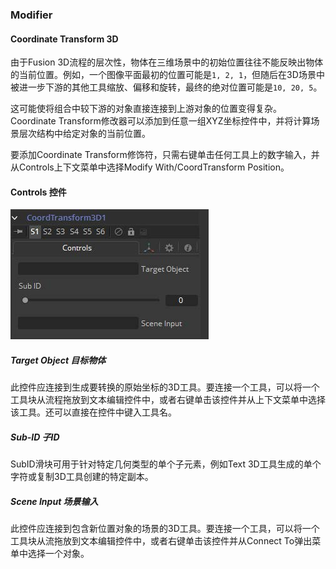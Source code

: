 ### Modifier

#### **Coordinate Transform 3D** 

由于Fusion 3D流程的层次性，物体在三维场景中的初始位置往往不能反映出物体的当前位置。例如，一个图像平面最初的位置可能是`1, 2, 1`，但随后在3D场景中被进一步下游的其他工具缩放、偏移和旋转，最终的绝对位置可能是`10, 20, 5`。

这可能使将组合中较下游的对象直接连接到上游对象的位置变得复杂。Coordinate Transform修改器可以添加到任意一组XYZ坐标控件中，并将计算场景层次结构中给定对象的当前位置。

要添加Coordinate Transform修饰符，只需右键单击任何工具上的数字输入，并从Controls上下文菜单中选择Modify With/CoordTransform Position。

#### Controls 控件

![CoordTranform3D_Controls](images/CoordTranform3D_Controls.jpg)

##### Target Object 目标物体

此控件应连接到生成要转换的原始坐标的3D工具。要连接一个工具，可以将一个工具块从流程拖放到文本编辑控件中，或者右键单击该控件并从上下文菜单中选择该工具。还可以直接在控件中键入工具名。

##### Sub-ID 子ID

SubID滑块可用于针对特定几何类型的单个子元素，例如Text 3D工具生成的单个字符或复制3D工具创建的特定副本。

##### Scene Input 场景输入

此控件应连接到包含新位置对象的场景的3D工具。要连接一个工具，可以将一个工具块从流拖放到文本编辑控件中，或者右键单击该控件并从Connect To弹出菜单中选择一个对象。